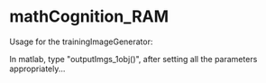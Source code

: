 # mathCognition_RAM

Usage for the trainingImageGenerator:

In matlab, type "outputImgs_1obj()", after setting all the parameters appropriately... 
